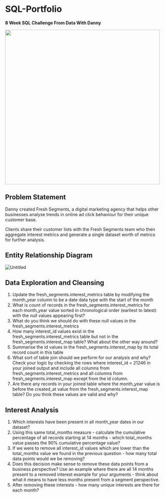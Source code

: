 # SQL-Portfolio

**8 Week SQL Challenge From Data With Danny**

<image src="https://user-images.githubusercontent.com/106369674/215382309-03e6296b-1ec0-4c1b-b1ad-66a9907787d0.png" width=500>

  
## **Problem Statement**

Danny created Fresh Segments, a digital marketing agency that helps other businesses analyse trends in online ad click behaviour for their unique customer base.

Clients share their customer lists with the Fresh Segments team who then aggregate interest metrics and generate a single dataset worth of metrics for further analysis.

## **Entity Relationship Diagram**

![Untitled](https://user-images.githubusercontent.com/106369674/204490975-04132282-9fe8-4051-9fdd-c7db09844894.png)


## Data Exploration and Cleansing

1. Update the fresh_segments.interest_metrics table by modifying the month_year column to be a date data type with the start of the month
2. What is count of records in the fresh_segments.interest_metrics for each month_year value sorted in chronological order (earliest to latest) with the null values appearing first?
3. What do you think we should do with these null values in the fresh_segments.interest_metrics
4. How many interest_id values exist in the fresh_segments.interest_metrics table but not in the fresh_segments.interest_map table? What about the other way around?
5. Summarise the id values in the fresh_segments.interest_map by its total record count in this table
6. What sort of table join should we perform for our analysis and why? Check your logic by checking the rows where interest_id = 21246 in your joined output and include all columns from fresh_segments.interest_metrics and all columns from fresh_segments.interest_map except from the id column.
7. Are there any records in your joined table where the month_year value is before the created_at value from the fresh_segments.interest_map table? Do you think these values are valid and why?

## Interest Analysis

1. Which interests have been present in all month_year dates in our dataset?
2. Using this same total_months measure - calculate the cumulative percentage of all records starting at 14 months - which total_months value passes the 90% cumulative percentage value?
3. If we were to remove all interest_id values which are lower than the total_months value we found in the previous question - how many total data points would we be removing?
4. Does this decision make sense to remove these data points from a business perspective? Use an example where there are all 14 months present to a removed interest example for your arguments - think about what it means to have less months present from a segment perspective.
5. After removing these interests - how many unique interests are there for each month?
